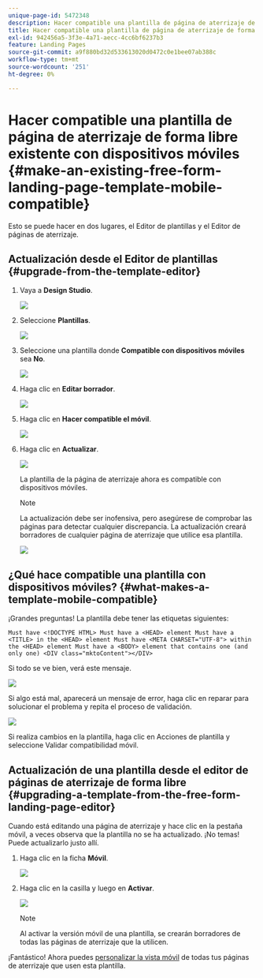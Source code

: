 ```yaml
---
unique-page-id: 5472348
description: Hacer compatible una plantilla de página de aterrizaje de forma libre existente con dispositivos móviles - Documentos de Marketo - Documentación del producto
title: Hacer compatible una plantilla de página de aterrizaje de forma libre existente con dispositivos móviles
exl-id: 942456a5-3f3e-4a71-aecc-4cc6bf6237b3
feature: Landing Pages
source-git-commit: a9f880bd32d533613020d0472c0e1bee07ab388c
workflow-type: tm+mt
source-wordcount: '251'
ht-degree: 0%

---
```


# Hacer compatible una plantilla de página de aterrizaje de forma libre existente con dispositivos móviles {#make-an-existing-free-form-landing-page-template-mobile-compatible}

Esto se puede hacer en dos lugares, el Editor de plantillas y el Editor de páginas de aterrizaje.

## Actualización desde el Editor de plantillas {#upgrade-from-the-template-editor}

1. Vaya a **Design Studio**.

   ![](assets/designstudio-1.png)

1. Seleccione **Plantillas**.

   ![](assets/image2015-1-22-20-3a20-3a2.png)

1. Seleccione una plantilla donde **Compatible con dispositivos móviles** sea **No**.

   ![](assets/image2015-1-22-20-3a22-3a24.png)

1. Haga clic en **Editar borrador**.

   ![](assets/image2015-1-22-20-3a25-3a36.png)

1. Haga clic en **Hacer compatible el móvil**.

   ![](assets/image2015-1-22-20-3a30-3a33.png)

1. Haga clic en **Actualizar**.

   ![](assets/image2015-1-22-20-3a32-3a45.png)

   La plantilla de la página de aterrizaje ahora es compatible con dispositivos móviles.

   >[!NOTE]
   >
   >La actualización debe ser inofensiva, pero asegúrese de comprobar las páginas para detectar cualquier discrepancia. La actualización creará borradores de cualquier página de aterrizaje que utilice esa plantilla.

   ![](assets/image2015-1-22-20-3a36-3a43.png)

## ¿Qué hace compatible una plantilla con dispositivos móviles? {#what-makes-a-template-mobile-compatible}

¡Grandes preguntas! La plantilla debe tener las etiquetas siguientes:

`Must have <!DOCTYPE HTML> Must have a <HEAD> element Must have a <TITLE> in the <HEAD> element Must have <META CHARSET="UTF-8"> within the <HEAD> element Must have a <BODY> element that contains one (and only one) <DIV class="mktoContent"></DIV>`

Si todo se ve bien, verá este mensaje.

![](assets/image2015-1-22-20-3a41-3a31.png)

Si algo está mal, aparecerá un mensaje de error, haga clic en reparar para solucionar el problema y repita el proceso de validación.

![](assets/image2015-1-22-20-3a43-3a20.png)

Si realiza cambios en la plantilla, haga clic en Acciones de plantilla y seleccione Validar compatibilidad móvil.

## Actualización de una plantilla desde el editor de páginas de aterrizaje de forma libre {#upgrading-a-template-from-the-free-form-landing-page-editor}

Cuando está editando una página de aterrizaje y hace clic en la pestaña móvil, a veces observa que la plantilla no se ha actualizado. ¡No temas! Puede actualizarlo justo allí.

1. Haga clic en la ficha **Móvil**.

   ![](assets/image2015-1-22-20-3a48-3a19.png)

1. Haga clic en la casilla y luego en **Activar**.

   ![](assets/image2015-1-22-20-3a49-3a34.png)

   >[!NOTE]
   >
   >Al activar la versión móvil de una plantilla, se crearán borradores de todas las páginas de aterrizaje que la utilicen.

¡Fantástico! Ahora puedes [personalizar la vista móvil](/help/marketo/product-docs/demand-generation/landing-pages/free-form-landing-pages/customize-mobile-view-for-your-free-form-landing-page.md) de todas tus páginas de aterrizaje que usen esta plantilla.
